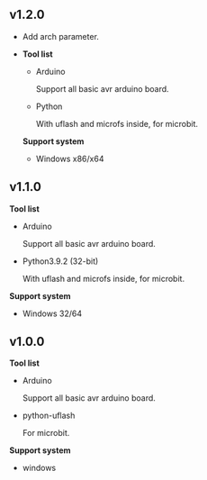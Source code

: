 ## v1.2.0

- Add arch parameter.

- **Tool list**

    - Arduino

        Support all basic avr arduino board.

    - Python

        With uflash and microfs inside, for microbit.

    **Support system**

    - Windows x86/x64

## v1.1.0

**Tool list**

- Arduino

	Support all basic avr arduino board.

- Python3.9.2 (32-bit)

	With uflash and microfs inside, for microbit.

**Support system**

- Windows 32/64

## v1.0.0

**Tool list**

- Arduino

	Support all basic avr arduino board.

- python-uflash

	For microbit.

**Support system**

- windows